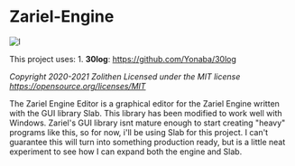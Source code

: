 # Zariel-Engine

![l](https://github.com/SuperHostile/Zariel-Engine/blob/master/logo.png "")

This project uses:
	1. **30log**: https://github.com/Yonaba/30log 

_Copyright 2020-2021 Zolithen
Licensed under the MIT license https://opensource.org/licenses/MIT_

The Zariel Engine Editor is a graphical editor for the Zariel Engine written with the GUI library Slab. This library has been modified to work well with Windows. Zariel's GUI library isnt mature enough to start creating "heavy" programs like this, so for now, i'll be using Slab for this project.
I can't guarantee this will turn into something production ready, but is a little neat experiment to see how I can expand both the engine and Slab.
